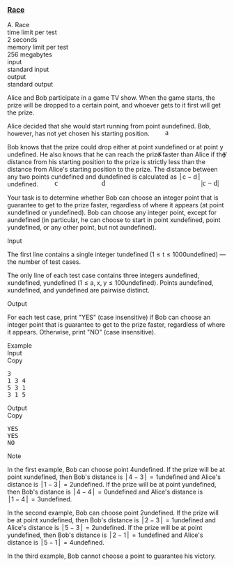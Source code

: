 <h3><a href="https://codeforces.com/contest/2112/problem/A" target="_blank" rel="noopener noreferrer">Race</a></h3>
<div class="header"><div class="title">A. Race</div><div class="time-limit"><div class="property-title">time limit per test</div>2 seconds</div><div class="memory-limit"><div class="property-title">memory limit per test</div>256 megabytes</div><div class="input-file input-standard"><div class="property-title">input</div>standard input</div><div class="output-file output-standard"><div class="property-title">output</div>standard output</div></div><div><p>Alice and Bob participate in a game TV show. When the game starts, the prize will be dropped to a certain point, and whoever gets to it first will get the prize.</p><p>Alice decided that she would start running from point <span class="MathJax_Preview" style="color: inherit;"><span class="MJXp-math" id="MJXp-Span-1"><span class="MJXp-mi MJXp-italic" id="MJXp-Span-2">a</span></span></span><span class="MathJax MathJax_Processed" id="MathJax-Element-1-Frame" tabindex="0" style=""><nobr><span class="math" id="MathJax-Span-1"><span style="display: inline-block; position: relative; width: 0em; height: 0px; font-size: 122%;"><span style="position: absolute;"><span class="mrow" id="MathJax-Span-2"><span class="mi" id="MathJax-Span-3" style="font-family: MathJax_Math-italic;">a</span></span></span></span></span></nobr></span>undefined. Bob, however, has not yet chosen his starting position.</p><p>Bob knows that the prize could drop either at point <span class="MathJax_Preview" style="color: inherit;"><span class="MJXp-math" id="MJXp-Span-3"><span class="MJXp-mi MJXp-italic" id="MJXp-Span-4">x</span></span></span><span class="MathJax MathJax_Processed" id="MathJax-Element-2-Frame" tabindex="0" style=""><nobr><span class="math" id="MathJax-Span-4"><span style="display: inline-block; position: relative; width: 0em; height: 0px; font-size: 122%;"><span style="position: absolute;"><span class="mrow" id="MathJax-Span-5"><span class="mi" id="MathJax-Span-6" style="font-family: MathJax_Math-italic;">x</span></span></span></span></span></nobr></span>undefined or at point <span class="MathJax_Preview" style="color: inherit;"><span class="MJXp-math" id="MJXp-Span-5"><span class="MJXp-mi MJXp-italic" id="MJXp-Span-6">y</span></span></span><span class="MathJax MathJax_Processed" id="MathJax-Element-3-Frame" tabindex="0" style=""><nobr><span class="math" id="MathJax-Span-7"><span style="display: inline-block; position: relative; width: 0em; height: 0px; font-size: 122%;"><span style="position: absolute;"><span class="mrow" id="MathJax-Span-8"><span class="mi" id="MathJax-Span-9" style="font-family: MathJax_Math-italic;">y<span style="display: inline-block; overflow: hidden; height: 1px; width: 0.003em;"></span></span></span></span></span></span></nobr></span>undefined. He also knows that he can reach the prize faster than Alice if the distance from his starting position to the prize is <span class="tex-font-style-bf">strictly less</span> than the distance from Alice's starting position to the prize. The distance between any two points <span class="MathJax_Preview" style="color: inherit;"><span class="MJXp-math" id="MJXp-Span-7"><span class="MJXp-mi MJXp-italic" id="MJXp-Span-8">c</span></span></span><span class="MathJax MathJax_Processed" id="MathJax-Element-4-Frame" tabindex="0" style=""><nobr><span class="math" id="MathJax-Span-10"><span style="display: inline-block; position: relative; width: 0em; height: 0px; font-size: 122%;"><span style="position: absolute;"><span class="mrow" id="MathJax-Span-11"><span class="mi" id="MathJax-Span-12" style="font-family: MathJax_Math-italic;">c</span></span></span></span></span></nobr></span>undefined and <span class="MathJax_Preview" style="color: inherit;"><span class="MJXp-math" id="MJXp-Span-9"><span class="MJXp-mi MJXp-italic" id="MJXp-Span-10">d</span></span></span><span class="MathJax MathJax_Processed" id="MathJax-Element-5-Frame" tabindex="0" style=""><nobr><span class="math" id="MathJax-Span-13"><span style="display: inline-block; position: relative; width: 0em; height: 0px; font-size: 122%;"><span style="position: absolute;"><span class="mrow" id="MathJax-Span-14"><span class="mi" id="MathJax-Span-15" style="font-family: MathJax_Math-italic;">d<span style="display: inline-block; overflow: hidden; height: 1px; width: 0.003em;"></span></span></span></span></span></span></nobr></span>undefined is calculated as <span class="MathJax_Preview" style="color: inherit;"><span class="MJXp-math" id="MJXp-Span-11"><span class="MJXp-mrow" id="MJXp-Span-12"><span class="MJXp-mo" id="MJXp-Span-13" style="margin-left: 0.167em; margin-right: 0.167em;">|</span></span><span class="MJXp-mi MJXp-italic" id="MJXp-Span-14">c</span><span class="MJXp-mo" id="MJXp-Span-15" style="margin-left: 0.267em; margin-right: 0.267em;">−</span><span class="MJXp-mi MJXp-italic" id="MJXp-Span-16">d</span><span class="MJXp-mrow" id="MJXp-Span-17"><span class="MJXp-mo" id="MJXp-Span-18" style="margin-left: 0.167em; margin-right: 0.167em;">|</span></span></span></span><span class="MathJax MathJax_Processed" id="MathJax-Element-6-Frame" tabindex="0" style=""><nobr><span class="math" id="MathJax-Span-16"><span style="display: inline-block; position: relative; width: 0em; height: 0px; font-size: 122%;"><span style="position: absolute;"><span class="mrow" id="MathJax-Span-17"><span class="texatom" id="MathJax-Span-18"><span class="mrow" id="MathJax-Span-19"><span class="mo" id="MathJax-Span-20" style="font-family: MathJax_Main;">|</span></span></span><span class="mi" id="MathJax-Span-21" style="font-family: MathJax_Math-italic;">c</span><span class="mo" id="MathJax-Span-22" style="font-family: MathJax_Main; padding-left: 0.237em;">−</span><span class="mi" id="MathJax-Span-23" style="font-family: MathJax_Math-italic; padding-left: 0.237em;">d<span style="display: inline-block; overflow: hidden; height: 1px; width: 0.003em;"></span></span><span class="texatom" id="MathJax-Span-24"><span class="mrow" id="MathJax-Span-25"><span class="mo" id="MathJax-Span-26" style="font-family: MathJax_Main;">|</span></span></span></span></span></span></span></nobr></span>undefined.</p><p>Your task is to determine whether Bob can choose an integer point that is guarantee to get to the prize faster, regardless of where it appears (at point <span class="MathJax_Preview" style="color: inherit;"><span class="MJXp-math" id="MJXp-Span-19"><span class="MJXp-mi MJXp-italic" id="MJXp-Span-20">x</span></span></span><span class="MathJax MathJax_Processing" id="MathJax-Element-7-Frame" tabindex="0"></span>undefined or <span class="MathJax_Preview" style="color: inherit;"><span class="MJXp-math" id="MJXp-Span-21"><span class="MJXp-mi MJXp-italic" id="MJXp-Span-22">y</span></span></span><span class="MathJax MathJax_Processing" id="MathJax-Element-8-Frame" tabindex="0"></span>undefined). Bob can choose any integer point, except for <span class="MathJax_Preview" style="color: inherit;"><span class="MJXp-math" id="MJXp-Span-23"><span class="MJXp-mi MJXp-italic" id="MJXp-Span-24">a</span></span></span><span class="MathJax MathJax_Processing" id="MathJax-Element-9-Frame" tabindex="0"></span>undefined (in particular, he can choose to start in point <span class="MathJax_Preview" style="color: inherit;"><span class="MJXp-math" id="MJXp-Span-25"><span class="MJXp-mi MJXp-italic" id="MJXp-Span-26">x</span></span></span><span class="MathJax MathJax_Processing" id="MathJax-Element-10-Frame" tabindex="0"></span>undefined, point <span class="MathJax_Preview" style="color: inherit;"><span class="MJXp-math" id="MJXp-Span-27"><span class="MJXp-mi MJXp-italic" id="MJXp-Span-28">y</span></span></span><span class="MathJax MathJax_Processing" id="MathJax-Element-11-Frame" tabindex="0"></span>undefined, or any other point, but not <span class="MathJax_Preview" style="color: inherit;"><span class="MJXp-math" id="MJXp-Span-29"><span class="MJXp-mi MJXp-italic" id="MJXp-Span-30">a</span></span></span><span class="MathJax MathJax_Processing" id="MathJax-Element-12-Frame" tabindex="0"></span>undefined).</p></div><div class="input-specification"><div class="section-title">Input</div><p>The first line contains a single integer <span class="MathJax_Preview" style="color: inherit;"><span class="MJXp-math" id="MJXp-Span-31"><span class="MJXp-mi MJXp-italic" id="MJXp-Span-32">t</span></span></span><span class="MathJax MathJax_Processing" id="MathJax-Element-13-Frame" tabindex="0"></span>undefined (<span class="MathJax_Preview" style="color: inherit;"><span class="MJXp-math" id="MJXp-Span-33"><span class="MJXp-mn" id="MJXp-Span-34">1</span><span class="MJXp-mo" id="MJXp-Span-35" style="margin-left: 0.333em; margin-right: 0.333em;">≤</span><span class="MJXp-mi MJXp-italic" id="MJXp-Span-36">t</span><span class="MJXp-mo" id="MJXp-Span-37" style="margin-left: 0.333em; margin-right: 0.333em;">≤</span><span class="MJXp-mn" id="MJXp-Span-38">1000</span></span></span><span class="MathJax MathJax_Processing" id="MathJax-Element-14-Frame" tabindex="0"></span>undefined)&nbsp;— the number of test cases.</p><p>The only line of each test case contains three integers <span class="MathJax_Preview" style="color: inherit;"><span class="MJXp-math" id="MJXp-Span-39"><span class="MJXp-mi MJXp-italic" id="MJXp-Span-40">a</span></span></span><span class="MathJax MathJax_Processing" id="MathJax-Element-15-Frame" tabindex="0"></span>undefined, <span class="MathJax_Preview" style="color: inherit;"><span class="MJXp-math" id="MJXp-Span-41"><span class="MJXp-mi MJXp-italic" id="MJXp-Span-42">x</span></span></span><span class="MathJax MathJax_Processing" id="MathJax-Element-16-Frame" tabindex="0"></span>undefined, <span class="MathJax_Preview" style="color: inherit;"><span class="MJXp-math" id="MJXp-Span-43"><span class="MJXp-mi MJXp-italic" id="MJXp-Span-44">y</span></span></span><span class="MathJax MathJax_Processing" id="MathJax-Element-17-Frame" tabindex="0"></span>undefined (<span class="MathJax_Preview" style="color: inherit;"><span class="MJXp-math" id="MJXp-Span-45"><span class="MJXp-mn" id="MJXp-Span-46">1</span><span class="MJXp-mo" id="MJXp-Span-47" style="margin-left: 0.333em; margin-right: 0.333em;">≤</span><span class="MJXp-mi MJXp-italic" id="MJXp-Span-48">a</span><span class="MJXp-mo" id="MJXp-Span-49" style="margin-left: 0em; margin-right: 0.222em;">,</span><span class="MJXp-mi MJXp-italic" id="MJXp-Span-50">x</span><span class="MJXp-mo" id="MJXp-Span-51" style="margin-left: 0em; margin-right: 0.222em;">,</span><span class="MJXp-mi MJXp-italic" id="MJXp-Span-52">y</span><span class="MJXp-mo" id="MJXp-Span-53" style="margin-left: 0.333em; margin-right: 0.333em;">≤</span><span class="MJXp-mn" id="MJXp-Span-54">100</span></span></span><span class="MathJax MathJax_Processing" id="MathJax-Element-18-Frame" tabindex="0"></span>undefined). Points <span class="MathJax_Preview" style="color: inherit;"><span class="MJXp-math" id="MJXp-Span-55"><span class="MJXp-mi MJXp-italic" id="MJXp-Span-56">a</span></span></span><span class="MathJax MathJax_Processing" id="MathJax-Element-19-Frame" tabindex="0"></span>undefined, <span class="MathJax_Preview" style="color: inherit;"><span class="MJXp-math" id="MJXp-Span-57"><span class="MJXp-mi MJXp-italic" id="MJXp-Span-58">x</span></span></span><span class="MathJax MathJax_Processing" id="MathJax-Element-20-Frame" tabindex="0"></span>undefined, and <span class="MathJax_Preview" style="color: inherit;"><span class="MJXp-math" id="MJXp-Span-59"><span class="MJXp-mi MJXp-italic" id="MJXp-Span-60">y</span></span></span><span class="MathJax MathJax_Processing" id="MathJax-Element-21-Frame" tabindex="0"></span>undefined are pairwise distinct.</p></div><div class="output-specification"><div class="section-title">Output</div><p>For each test case, print "<span class="tex-font-style-tt">YES</span>" (case insensitive) if Bob can choose an integer point that is guarantee to get to the prize faster, regardless of where it appears. Otherwise, print "<span class="tex-font-style-tt">NO</span>" (case insensitive).</p></div><div class="sample-tests"><div class="section-title">Example</div><div class="sample-test"><div class="input"><div class="title">Input<div title="Copy" data-clipboard-target="#id004187105894722456" id="id003635794871631912" class="input-output-copier">Copy</div></div><pre id="id004187105894722456"><div class="test-example-line test-example-line-even test-example-line-0">3</div><div class="test-example-line test-example-line-odd test-example-line-1">1 3 4</div><div class="test-example-line test-example-line-even test-example-line-2">5 3 1</div><div class="test-example-line test-example-line-odd test-example-line-3">3 1 5</div></pre></div><div class="output"><div class="title">Output<div title="Copy" data-clipboard-target="#id004575641467270236" id="id0014158869351077674" class="input-output-copier">Copy</div></div><pre id="id004575641467270236">YES
YES
NO
</pre></div></div></div><div class="note"><div class="section-title">Note</div><p>In the first example, Bob can choose point <span class="MathJax_Preview" style="color: inherit;"><span class="MJXp-math" id="MJXp-Span-61"><span class="MJXp-mn" id="MJXp-Span-62">4</span></span></span><span class="MathJax MathJax_Processing" id="MathJax-Element-22-Frame" tabindex="0"></span>undefined. If the prize will be at point <span class="MathJax_Preview" style="color: inherit;"><span class="MJXp-math" id="MJXp-Span-63"><span class="MJXp-mi MJXp-italic" id="MJXp-Span-64">x</span></span></span><span class="MathJax MathJax_Processing" id="MathJax-Element-23-Frame" tabindex="0"></span>undefined, then Bob's distance is <span class="MathJax_Preview" style="color: inherit;"><span class="MJXp-math" id="MJXp-Span-65"><span class="MJXp-mrow" id="MJXp-Span-66"><span class="MJXp-mo" id="MJXp-Span-67" style="margin-left: 0.167em; margin-right: 0.167em;">|</span></span><span class="MJXp-mn" id="MJXp-Span-68">4</span><span class="MJXp-mo" id="MJXp-Span-69" style="margin-left: 0.267em; margin-right: 0.267em;">−</span><span class="MJXp-mn" id="MJXp-Span-70">3</span><span class="MJXp-mrow" id="MJXp-Span-71"><span class="MJXp-mo" id="MJXp-Span-72" style="margin-left: 0.167em; margin-right: 0.167em;">|</span></span><span class="MJXp-mo" id="MJXp-Span-73" style="margin-left: 0.333em; margin-right: 0.333em;">=</span><span class="MJXp-mn" id="MJXp-Span-74">1</span></span></span><span class="MathJax MathJax_Processing" id="MathJax-Element-24-Frame" tabindex="0"></span>undefined and Alice's distance is <span class="MathJax_Preview" style="color: inherit;"><span class="MJXp-math" id="MJXp-Span-75"><span class="MJXp-mrow" id="MJXp-Span-76"><span class="MJXp-mo" id="MJXp-Span-77" style="margin-left: 0.167em; margin-right: 0.167em;">|</span></span><span class="MJXp-mn" id="MJXp-Span-78">1</span><span class="MJXp-mo" id="MJXp-Span-79" style="margin-left: 0.267em; margin-right: 0.267em;">−</span><span class="MJXp-mn" id="MJXp-Span-80">3</span><span class="MJXp-mrow" id="MJXp-Span-81"><span class="MJXp-mo" id="MJXp-Span-82" style="margin-left: 0.167em; margin-right: 0.167em;">|</span></span><span class="MJXp-mo" id="MJXp-Span-83" style="margin-left: 0.333em; margin-right: 0.333em;">=</span><span class="MJXp-mn" id="MJXp-Span-84">2</span></span></span><span class="MathJax MathJax_Processing" id="MathJax-Element-25-Frame" tabindex="0"></span>undefined. If the prize will be at point <span class="MathJax_Preview" style="color: inherit;"><span class="MJXp-math" id="MJXp-Span-85"><span class="MJXp-mi MJXp-italic" id="MJXp-Span-86">y</span></span></span><span class="MathJax MathJax_Processing" id="MathJax-Element-26-Frame" tabindex="0"></span>undefined, then Bob's distance is <span class="MathJax_Preview" style="color: inherit;"><span class="MJXp-math" id="MJXp-Span-87"><span class="MJXp-mrow" id="MJXp-Span-88"><span class="MJXp-mo" id="MJXp-Span-89" style="margin-left: 0.167em; margin-right: 0.167em;">|</span></span><span class="MJXp-mn" id="MJXp-Span-90">4</span><span class="MJXp-mo" id="MJXp-Span-91" style="margin-left: 0.267em; margin-right: 0.267em;">−</span><span class="MJXp-mn" id="MJXp-Span-92">4</span><span class="MJXp-mrow" id="MJXp-Span-93"><span class="MJXp-mo" id="MJXp-Span-94" style="margin-left: 0.167em; margin-right: 0.167em;">|</span></span><span class="MJXp-mo" id="MJXp-Span-95" style="margin-left: 0.333em; margin-right: 0.333em;">=</span><span class="MJXp-mn" id="MJXp-Span-96">0</span></span></span><span class="MathJax MathJax_Processing" id="MathJax-Element-27-Frame" tabindex="0"></span>undefined and Alice's distance is <span class="MathJax_Preview" style="color: inherit;"><span class="MJXp-math" id="MJXp-Span-97"><span class="MJXp-mrow" id="MJXp-Span-98"><span class="MJXp-mo" id="MJXp-Span-99" style="margin-left: 0.167em; margin-right: 0.167em;">|</span></span><span class="MJXp-mn" id="MJXp-Span-100">1</span><span class="MJXp-mo" id="MJXp-Span-101" style="margin-left: 0.267em; margin-right: 0.267em;">−</span><span class="MJXp-mn" id="MJXp-Span-102">4</span><span class="MJXp-mrow" id="MJXp-Span-103"><span class="MJXp-mo" id="MJXp-Span-104" style="margin-left: 0.167em; margin-right: 0.167em;">|</span></span><span class="MJXp-mo" id="MJXp-Span-105" style="margin-left: 0.333em; margin-right: 0.333em;">=</span><span class="MJXp-mn" id="MJXp-Span-106">3</span></span></span><span class="MathJax MathJax_Processing" id="MathJax-Element-28-Frame" tabindex="0"></span>undefined.</p><p>In the second example, Bob can choose point <span class="MathJax_Preview" style="color: inherit;"><span class="MJXp-math" id="MJXp-Span-107"><span class="MJXp-mn" id="MJXp-Span-108">2</span></span></span><span class="MathJax MathJax_Processing" id="MathJax-Element-29-Frame" tabindex="0"></span>undefined. If the prize will be at point <span class="MathJax_Preview" style="color: inherit;"><span class="MJXp-math" id="MJXp-Span-109"><span class="MJXp-mi MJXp-italic" id="MJXp-Span-110">x</span></span></span><span class="MathJax MathJax_Processing" id="MathJax-Element-30-Frame" tabindex="0"></span>undefined, then Bob's distance is <span class="MathJax_Preview" style="color: inherit;"><span class="MJXp-math" id="MJXp-Span-111"><span class="MJXp-mrow" id="MJXp-Span-112"><span class="MJXp-mo" id="MJXp-Span-113" style="margin-left: 0.167em; margin-right: 0.167em;">|</span></span><span class="MJXp-mn" id="MJXp-Span-114">2</span><span class="MJXp-mo" id="MJXp-Span-115" style="margin-left: 0.267em; margin-right: 0.267em;">−</span><span class="MJXp-mn" id="MJXp-Span-116">3</span><span class="MJXp-mrow" id="MJXp-Span-117"><span class="MJXp-mo" id="MJXp-Span-118" style="margin-left: 0.167em; margin-right: 0.167em;">|</span></span><span class="MJXp-mo" id="MJXp-Span-119" style="margin-left: 0.333em; margin-right: 0.333em;">=</span><span class="MJXp-mn" id="MJXp-Span-120">1</span></span></span><span class="MathJax MathJax_Processing" id="MathJax-Element-31-Frame" tabindex="0"></span>undefined and Alice's distance is <span class="MathJax_Preview" style="color: inherit;"><span class="MJXp-math" id="MJXp-Span-121"><span class="MJXp-mrow" id="MJXp-Span-122"><span class="MJXp-mo" id="MJXp-Span-123" style="margin-left: 0.167em; margin-right: 0.167em;">|</span></span><span class="MJXp-mn" id="MJXp-Span-124">5</span><span class="MJXp-mo" id="MJXp-Span-125" style="margin-left: 0.267em; margin-right: 0.267em;">−</span><span class="MJXp-mn" id="MJXp-Span-126">3</span><span class="MJXp-mrow" id="MJXp-Span-127"><span class="MJXp-mo" id="MJXp-Span-128" style="margin-left: 0.167em; margin-right: 0.167em;">|</span></span><span class="MJXp-mo" id="MJXp-Span-129" style="margin-left: 0.333em; margin-right: 0.333em;">=</span><span class="MJXp-mn" id="MJXp-Span-130">2</span></span></span><span class="MathJax MathJax_Processing" id="MathJax-Element-32-Frame" tabindex="0"></span>undefined. If the prize will be at point <span class="MathJax_Preview" style="color: inherit;"><span class="MJXp-math" id="MJXp-Span-131"><span class="MJXp-mi MJXp-italic" id="MJXp-Span-132">y</span></span></span><span class="MathJax MathJax_Processing" id="MathJax-Element-33-Frame" tabindex="0"></span>undefined, then Bob's distance is <span class="MathJax_Preview" style="color: inherit;"><span class="MJXp-math" id="MJXp-Span-133"><span class="MJXp-mrow" id="MJXp-Span-134"><span class="MJXp-mo" id="MJXp-Span-135" style="margin-left: 0.167em; margin-right: 0.167em;">|</span></span><span class="MJXp-mn" id="MJXp-Span-136">2</span><span class="MJXp-mo" id="MJXp-Span-137" style="margin-left: 0.267em; margin-right: 0.267em;">−</span><span class="MJXp-mn" id="MJXp-Span-138">1</span><span class="MJXp-mrow" id="MJXp-Span-139"><span class="MJXp-mo" id="MJXp-Span-140" style="margin-left: 0.167em; margin-right: 0.167em;">|</span></span><span class="MJXp-mo" id="MJXp-Span-141" style="margin-left: 0.333em; margin-right: 0.333em;">=</span><span class="MJXp-mn" id="MJXp-Span-142">1</span></span></span><span class="MathJax MathJax_Processing" id="MathJax-Element-34-Frame" tabindex="0"></span>undefined and Alice's distance is <span class="MathJax_Preview" style="color: inherit;"><span class="MJXp-math" id="MJXp-Span-143"><span class="MJXp-mrow" id="MJXp-Span-144"><span class="MJXp-mo" id="MJXp-Span-145" style="margin-left: 0.167em; margin-right: 0.167em;">|</span></span><span class="MJXp-mn" id="MJXp-Span-146">5</span><span class="MJXp-mo" id="MJXp-Span-147" style="margin-left: 0.267em; margin-right: 0.267em;">−</span><span class="MJXp-mn" id="MJXp-Span-148">1</span><span class="MJXp-mrow" id="MJXp-Span-149"><span class="MJXp-mo" id="MJXp-Span-150" style="margin-left: 0.167em; margin-right: 0.167em;">|</span></span><span class="MJXp-mo" id="MJXp-Span-151" style="margin-left: 0.333em; margin-right: 0.333em;">=</span><span class="MJXp-mn" id="MJXp-Span-152">4</span></span></span><span class="MathJax MathJax_Processing" id="MathJax-Element-35-Frame" tabindex="0"></span>undefined. </p><p>In the third example, Bob cannot choose a point to guarantee his victory.</p></div>